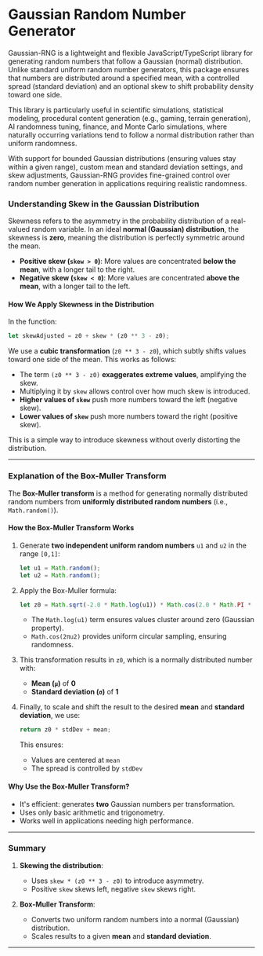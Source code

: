 # Gaussian Random Number Generator

Gaussian-RNG is a lightweight and flexible JavaScript/TypeScript library for generating random numbers that follow a Gaussian (normal) distribution. Unlike standard uniform random number generators, this package ensures that numbers are distributed around a specified mean, with a controlled spread (standard deviation) and an optional skew to shift probability density toward one side.

This library is particularly useful in scientific simulations, statistical modeling, procedural content generation (e.g., gaming, terrain generation), AI randomness tuning, finance, and Monte Carlo simulations, where naturally occurring variations tend to follow a normal distribution rather than uniform randomness.

With support for bounded Gaussian distributions (ensuring values stay within a given range), custom mean and standard deviation settings, and skew adjustments, Gaussian-RNG provides fine-grained control over random number generation in applications requiring realistic randomness.

### **Understanding Skew in the Gaussian Distribution**

Skewness refers to the asymmetry in the probability distribution of a real-valued random variable. In an ideal **normal (Gaussian) distribution**, the skewness is **zero**, meaning the distribution is perfectly symmetric around the mean.

- **Positive skew (`skew > 0`)**: More values are concentrated **below the mean**, with a longer tail to the right.
- **Negative skew (`skew < 0`)**: More values are concentrated **above the mean**, with a longer tail to the left.

#### **How We Apply Skewness in the Distribution**

In the function:

```typescript
let skewAdjusted = z0 + skew * (z0 ** 3 - z0);
```

We use a **cubic transformation** (`z0 ** 3 - z0`), which subtly shifts values toward one side of the mean. This works as follows:

- The term `(z0 ** 3 - z0)` **exaggerates extreme values**, amplifying the skew.
- Multiplying it by `skew` allows control over how much skew is introduced.
- **Higher values of `skew`** push more numbers toward the left (negative skew).
- **Lower values of `skew`** push more numbers toward the right (positive skew).

This is a simple way to introduce skewness without overly distorting the distribution.

---

### **Explanation of the Box-Muller Transform**

The **Box-Muller transform** is a method for generating normally distributed random numbers from **uniformly distributed random numbers** (i.e., `Math.random()`).

#### **How the Box-Muller Transform Works**

1. Generate **two independent uniform random numbers** `u1` and `u2` in the range `[0,1]`:
   ```typescript
   let u1 = Math.random();
   let u2 = Math.random();
   ```
2. Apply the Box-Muller formula:

   ```typescript
   let z0 = Math.sqrt(-2.0 * Math.log(u1)) * Math.cos(2.0 * Math.PI * u2);
   ```

   - The `Math.log(u1)` term ensures values cluster around zero (Gaussian property).
   - `Math.cos(2πu2)` provides uniform circular sampling, ensuring randomness.

3. This transformation results in `z0`, which is a normally distributed number with:

   - **Mean (`μ`)** of **0**
   - **Standard deviation (`σ`)** of **1**

4. Finally, to scale and shift the result to the desired **mean** and **standard deviation**, we use:
   ```typescript
   return z0 * stdDev + mean;
   ```
   This ensures:
   - Values are centered at `mean`
   - The spread is controlled by `stdDev`

#### **Why Use the Box-Muller Transform?**

- It's efficient: generates **two** Gaussian numbers per transformation.
- Uses only basic arithmetic and trigonometry.
- Works well in applications needing high performance.

---

### **Summary**

1. **Skewing the distribution**:

   - Uses `skew * (z0 ** 3 - z0)` to introduce asymmetry.
   - Positive `skew` skews left, negative `skew` skews right.

2. **Box-Muller Transform**:
   - Converts two uniform random numbers into a normal (Gaussian) distribution.
   - Scales results to a given **mean** and **standard deviation**.

---
